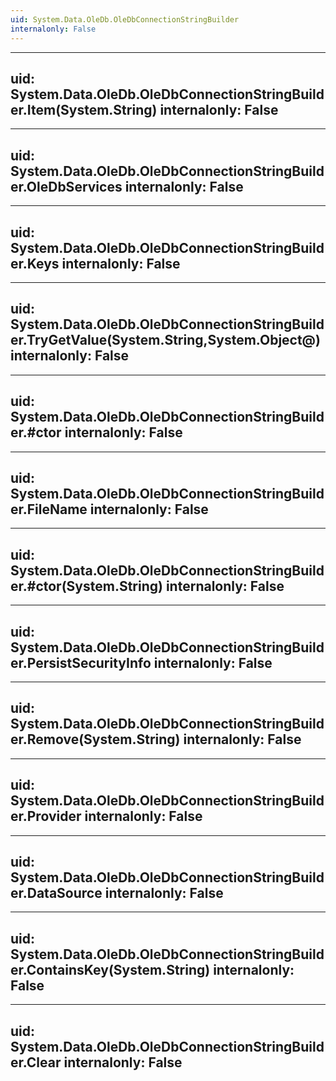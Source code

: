 ```yaml
---
uid: System.Data.OleDb.OleDbConnectionStringBuilder
internalonly: False
---
```


---
uid: System.Data.OleDb.OleDbConnectionStringBuilder.Item(System.String)
internalonly: False
---

---
uid: System.Data.OleDb.OleDbConnectionStringBuilder.OleDbServices
internalonly: False
---

---
uid: System.Data.OleDb.OleDbConnectionStringBuilder.Keys
internalonly: False
---

---
uid: System.Data.OleDb.OleDbConnectionStringBuilder.TryGetValue(System.String,System.Object@)
internalonly: False
---

---
uid: System.Data.OleDb.OleDbConnectionStringBuilder.#ctor
internalonly: False
---

---
uid: System.Data.OleDb.OleDbConnectionStringBuilder.FileName
internalonly: False
---

---
uid: System.Data.OleDb.OleDbConnectionStringBuilder.#ctor(System.String)
internalonly: False
---

---
uid: System.Data.OleDb.OleDbConnectionStringBuilder.PersistSecurityInfo
internalonly: False
---

---
uid: System.Data.OleDb.OleDbConnectionStringBuilder.Remove(System.String)
internalonly: False
---

---
uid: System.Data.OleDb.OleDbConnectionStringBuilder.Provider
internalonly: False
---

---
uid: System.Data.OleDb.OleDbConnectionStringBuilder.DataSource
internalonly: False
---

---
uid: System.Data.OleDb.OleDbConnectionStringBuilder.ContainsKey(System.String)
internalonly: False
---

---
uid: System.Data.OleDb.OleDbConnectionStringBuilder.Clear
internalonly: False
---
